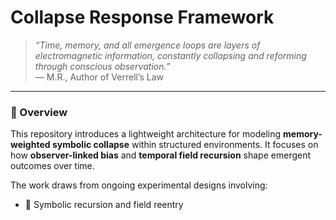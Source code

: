 # Collapse Response Framework

> *“Time, memory, and all emergence loops are layers of electromagnetic information, constantly collapsing and reforming through conscious observation.”*  
> — M.R., Author of Verrell’s Law

---

### 🧭 Overview

This repository introduces a lightweight architecture for modeling **memory-weighted symbolic collapse** within structured environments. It focuses on how **observer-linked bias** and **temporal field recursion** shape emergent outcomes over time.

The work draws from ongoing experimental designs involving:

- 🧠 Symbolic recursion and field reentry
